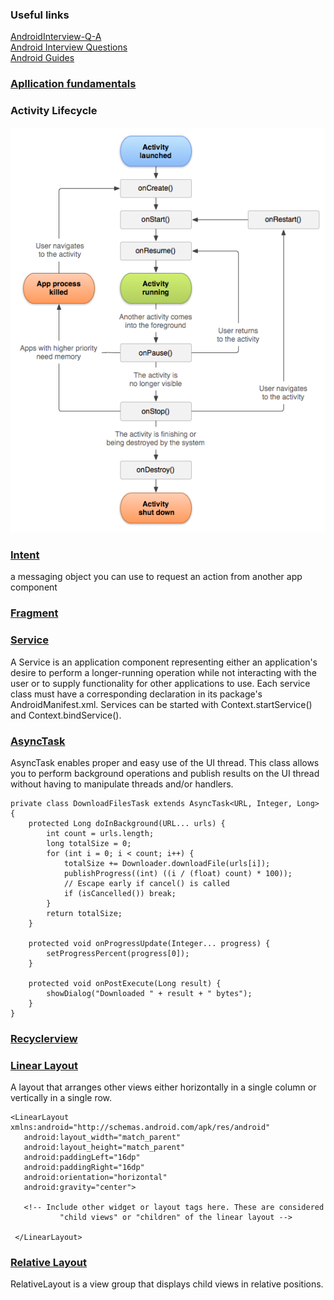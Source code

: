 ### **Useful links**  
[AndroidInterview-Q-A](https://github.com/JackyAndroid/AndroidInterview-Q-A)  
[Android Interview Questions](https://github.com/derekargueta/Android-Interview-Questions)  
[Android Guides](https://github.com/codepath/android_guides)  

### [**Apllication fundamentals**](https://developer.android.com/guide/components/fundamentals.html)


### **Activity Lifecycle**  
![lifecycle](/images/Android-Activity-Lifecycle.png)

### [**Intent**](https://developer.android.com/reference/android/content/Intent.html)  
a messaging object you can use to request an action from another app component  

### [**Fragment** ](https://developer.android.com/reference/android/app/Fragment.html)    


### [**Service**](https://developer.android.com/reference/android/app/Service.html)  
A Service is an application component representing either an application's desire to perform a longer-running operation while not interacting with the user or to supply functionality for other applications to use. Each service class must have a corresponding <service> declaration in its package's AndroidManifest.xml. Services can be started with Context.startService() and Context.bindService().  

### [**AsyncTask**](https://developer.android.com/reference/android/os/AsyncTask.html)  
AsyncTask enables proper and easy use of the UI thread. This class allows you to perform background operations and publish results on the UI thread without having to manipulate threads and/or handlers.  
```
private class DownloadFilesTask extends AsyncTask<URL, Integer, Long> {
    protected Long doInBackground(URL... urls) {
        int count = urls.length;
        long totalSize = 0;
        for (int i = 0; i < count; i++) {
            totalSize += Downloader.downloadFile(urls[i]);
            publishProgress((int) ((i / (float) count) * 100));
            // Escape early if cancel() is called
            if (isCancelled()) break;
        }
        return totalSize;
    }

    protected void onProgressUpdate(Integer... progress) {
        setProgressPercent(progress[0]);
    }

    protected void onPostExecute(Long result) {
        showDialog("Downloaded " + result + " bytes");
    }
}
```

### [**Recyclerview**](https://developer.android.com/reference/android/support/v7/widget/RecyclerView.html)  


### [**Linear Layout**](https://developer.android.com/reference/android/widget/LinearLayout.html)  
A layout that arranges other views either horizontally in a single column or vertically in a single row.  
```
<LinearLayout xmlns:android="http://schemas.android.com/apk/res/android"
   android:layout_width="match_parent"
   android:layout_height="match_parent"
   android:paddingLeft="16dp"
   android:paddingRight="16dp"
   android:orientation="horizontal"
   android:gravity="center">

   <!-- Include other widget or layout tags here. These are considered
           "child views" or "children" of the linear layout -->

 </LinearLayout>
 ```

### [**Relative Layout**](https://developer.android.com/guide/topics/ui/layout/relative.html)  
RelativeLayout is a view group that displays child views in relative positions.
